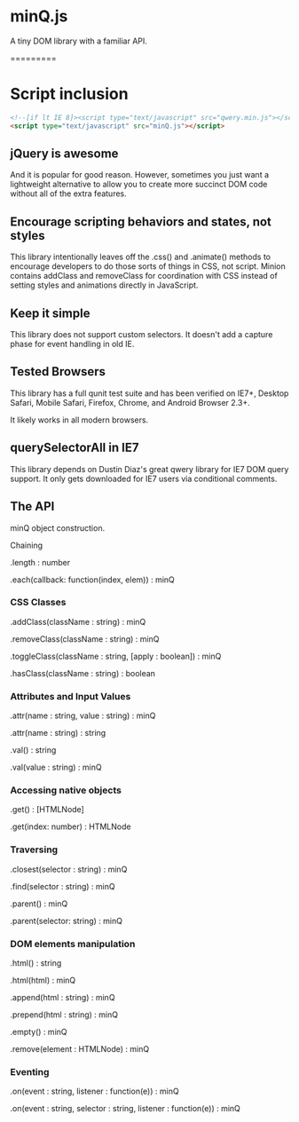 minQ.js
=========

A tiny DOM library with a familiar API.

=========

# Script inclusion

```html
<!--[if lt IE 8]><script type="text/javascript" src="qwery.min.js"></script><![endif]-->
<script type="text/javascript" src="minQ.js"></script>
```

## jQuery is awesome

And it is popular for good reason. However, sometimes you just want a lightweight alternative to allow you to create more succinct DOM code without all of the extra features.

## Encourage scripting behaviors and states, not styles

This library intentionally leaves off the .css() and .animate() methods to encourage developers to do those sorts of things in CSS, not script. Minion contains addClass and removeClass for coordination with CSS instead of setting styles and animations directly in JavaScript.

## Keep it simple

This library does not support custom selectors. It doesn't add a capture phase for event handling in old IE.

## Tested Browsers

This library has a full qunit test suite and has been verified on IE7+, Desktop Safari, Mobile Safari, Firefox, Chrome, and Android Browser 2.3+.

It likely works in all modern browsers.

## querySelectorAll in IE7

This library depends on Dustin Diaz's great qwery library for IE7 DOM query support. It only gets downloaded for IE7 users via conditional comments.

## The API

minQ object construction.

Chaining

.length : number

.each(callback: function(index, elem)) : minQ

### CSS Classes

.addClass(className : string) : minQ

.removeClass(className : string) : minQ

.toggleClass(className : string, [apply : boolean]) : minQ

.hasClass(className : string) : boolean

### Attributes and Input Values

.attr(name : string, value : string) : minQ

.attr(name : string) : string

.val() : string

.val(value : string) : minQ

### Accessing native objects

.get() : [HTMLNode]

.get(index: number) : HTMLNode

### Traversing

.closest(selector : string) : minQ

.find(selector : string) : minQ

.parent() : minQ

.parent(selector: string) : minQ

### DOM elements manipulation

.html() : string

.html(html) : minQ 

.append(html : string) : minQ

.prepend(html : string) : minQ

.empty() : minQ

.remove(element : HTMLNode) : minQ

### Eventing

.on(event : string, listener : function(e)) : minQ

.on(event : string, selector : string, listener : function(e)) : minQ

